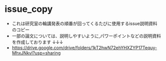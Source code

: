 # issue_copy
- これは研究室の輪講発表の順番が回ってくるたびに使用するissue説明資料のコピー
- 一部の論文については、説明しやすいように,パワーポイントなどの説明資料を作成しております ↓↓↓
- https://drive.google.com/drive/folders/1kT2hwN72ehYHXZYP17Tequy-MhxJNkvl?usp=sharing
